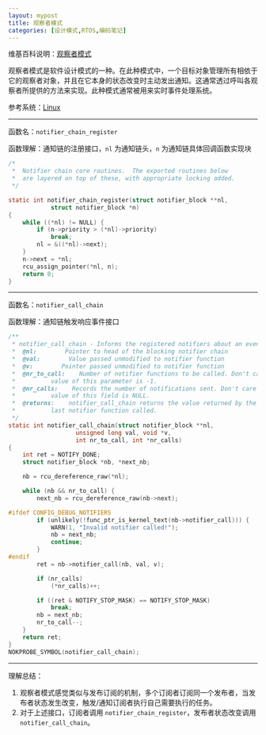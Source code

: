 ```yaml
---
layout: mypost
title: 观察者模式
categories: [设计模式,RTOS,编码笔记]
---
```


维基百科说明：[观察者模式](https://en.wikipedia.org/wiki/Observer_pattern)

观察者模式是软件设计模式的一种。在此种模式中，一个目标对象管理所有相依于它的观察者对象，并且在它本身的状态改变时主动发出通知。这通常透过呼叫各观察者所提供的方法来实现。此种模式通常被用来实时事件处理系统。

参考系统：[Linux](https://elixir.bootlin.com/linux/v4.1.15/source)

---

函数名：`notifier_chain_register`

函数理解：通知链的注册接口，`nl` 为通知链头，`n` 为通知链具体回调函数实现块

```c
/*
 *  Notifier chain core routines.  The exported routines below
 *  are layered on top of these, with appropriate locking added.
 */

static int notifier_chain_register(struct notifier_block **nl,
            struct notifier_block *n)
{
    while ((*nl) != NULL) {
        if (n->priority > (*nl)->priority)
            break;
        nl = &((*nl)->next);
    }
    n->next = *nl;
    rcu_assign_pointer(*nl, n);
    return 0;
}
```

---

函数名：`notifier_call_chain`

函数理解：通知链触发响应事件接口

```c
/**
 * notifier_call_chain - Informs the registered notifiers about an event.
 *  @nl:        Pointer to head of the blocking notifier chain
 *  @val:        Value passed unmodified to notifier function
 *  @v:        Pointer passed unmodified to notifier function
 *  @nr_to_call:    Number of notifier functions to be called. Don't care
 *          value of this parameter is -1.
 *  @nr_calls:    Records the number of notifications sent. Don't care
 *          value of this field is NULL.
 *  @returns:    notifier_call_chain returns the value returned by the
 *          last notifier function called.
 */
static int notifier_call_chain(struct notifier_block **nl,
                   unsigned long val, void *v,
                   int nr_to_call, int *nr_calls)
{
    int ret = NOTIFY_DONE;
    struct notifier_block *nb, *next_nb;

    nb = rcu_dereference_raw(*nl);

    while (nb && nr_to_call) {
        next_nb = rcu_dereference_raw(nb->next);

#ifdef CONFIG_DEBUG_NOTIFIERS
        if (unlikely(!func_ptr_is_kernel_text(nb->notifier_call))) {
            WARN(1, "Invalid notifier called!");
            nb = next_nb;
            continue;
        }
#endif
        ret = nb->notifier_call(nb, val, v);

        if (nr_calls)
            (*nr_calls)++;

        if ((ret & NOTIFY_STOP_MASK) == NOTIFY_STOP_MASK)
            break;
        nb = next_nb;
        nr_to_call--;
    }
    return ret;
}
NOKPROBE_SYMBOL(notifier_call_chain);
```

---

理解总结：

1. 观察者模式感觉类似与发布订阅的机制，多个订阅者订阅同一个发布者，当发布者状态发生改变，触发/通知订阅者执行自己需要执行的任务。
2. 对于上述接口，订阅者调用 `notifier_chain_register`，发布者状态改变调用 `notifier_call_chain`。
